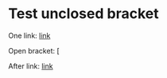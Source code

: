 # Test unclosed bracket

One link: [link](https://example.com)

Open bracket: [

After link: [link](https://example.com/2)
